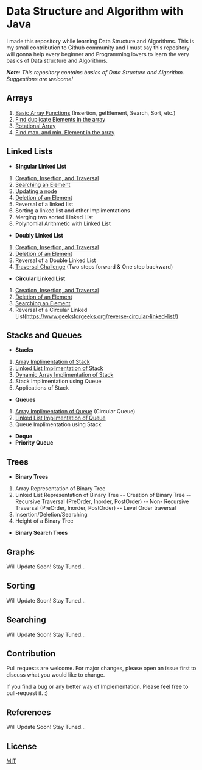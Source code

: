 
# Data Structure and Algorithm with Java

I made this repository while learning Data Structure and Algorithms. This is my small contribution to Github community and I must say this repository will gonna help every beginner and Programming lovers to learn the very basics of Data structure and Algorithms.

_**Note**: This repository contains basics of Data Structure and Algorithm._
_Suggestions are welcome!_

## Arrays

1) [Basic Array Functions](StaticArray/BasicArray.java)  (Insertion, getElement, Search, Sort, etc.)
2) [Find duplicate Elements in the array](StaticArray/duplicate.java) 
3) [Rotational Array](StaticArray/rotationalArray.java) 
4) [Find max. and min. Element in the array](StaticArray/min_max_value.java) 
## Linked Lists 
- **Singular Linked List**
1) [Creation, Insertion, and Traversal](LinkedList/LinkedList.java) 
2) [Searching an Element](LinkedList/LinkedList.java#L98) 
3) [Updating a node](LinkedList/LinkedList.java#L127) 
4) [Deletion of an Element](LinkedList/LinkedList.java#L52) 
5) Reversal of a linked list
6) Sorting a linked list and other Implimentations
7) Merging two sorted Linked List
8) Polynomial Arithmetic with Linked List 
- **Doubly Linked List**
1) [Creation, Insertion, and Traversal](LinkedList/DoublyLinkedList.java) 
2) [Deletion of an Element](LinkedList/DoublyLinkedList.java#L64) 
3) Reversal of a Double Linked List
4) [Traversal Challenge](LinkedList/DoublyLinkedList.java#L108)  (Two steps forward & One step backward)
- **Circular Linked List**
1) [Creation, Insertion, and Traversal](https://www.geeksforgeeks.org/circular-linked-list-set-2-traversal/) 
2) [Deletion of an Element](https://example.com/) 
3) [Searching an Element](https://example.com/) 
4) Reversal of a Circular Linked List(https://www.geeksforgeeks.org/reverse-circular-linked-list/)

## Stacks and Queues
- **Stacks**
1) [Array Implimentation of Stack](Stacks/ArrayStack.java) 
2) [Linked List Implimentation of Stack](Stacks/LinkedListStack.java) 
3) [Dynamic Array Implimentation of Stack](Stacks/DynamicStack.java) 
4) Stack Implimentation using Queue
5) Applications of Stack

 - **Queues**
1) [Array Implimentation of Queue](https://example.com/) (Circular Queue)
2) [Linked List Implimentation of Queue](https://example.com/) 
3) Queue Implimentation using Stack
- **Deque**
- **Priority Queue**

## Trees
- **Binary Trees**
1) Array Representation of Binary Tree
2) Linked List Representation of Binary Tree
-- Creation of Binary Tree
-- Recursive Traversal (PreOrder, Inorder, PostOrder)
-- Non- Recursive Traversal (PreOrder, Inorder, PostOrder)
-- Level Order traversal
6) Insertion/Deletion/Searching
7) Height of a Binary Tree

- **Binary Search Trees**


## Graphs
Will Update Soon! Stay Tuned...
## Sorting
Will Update Soon! Stay Tuned...
## Searching
Will Update Soon! Stay Tuned...
## Contribution
Pull requests are welcome. For major changes, please open an issue first to discuss what you would like to change.

If you find a bug or any better way of Implementation. Please feel free to pull-request it. :)

## References
Will Update Soon! Stay Tuned...
## License
[MIT](https://choosealicense.com/licenses/mit/)

